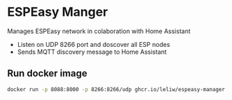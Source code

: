 # ESPEasy Manger

Manages ESPEasy network in colaboration with Home Assistant

* Listen on UDP 8266 port and doscover all ESP nodes
* Sends MQTT discovery message to Home Assistant

## Run docker image

```bash
docker run -p 8088:8000 -p 8266:8266/udp ghcr.io/leliw/espeasy-manager
```
